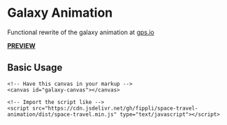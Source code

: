 # Galaxy Animation

Functional rewrite of the galaxy animation at [gps.io](http://gps.io)

**[PREVIEW](fippli.se/galaxy-animation)**

## Basic Usage

```
<!-- Have this canvas in your markup -->
<canvas id="galaxy-canvas"></canvas>

<!-- Import the script like -->
<script src="https://cdn.jsdelivr.net/gh/fippli/space-travel-animation/dist/space-travel.min.js" type="text/javascript"></script>
```
